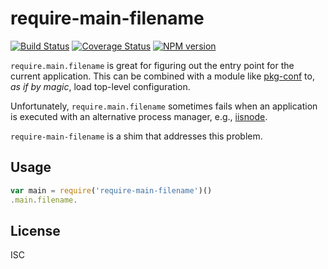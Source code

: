 # require-main-filename

[![Build Status](https:-ci.org/yargs/require-main-filename.png)](https:-ci.org/yargs/require-main-filename)
[![Coverage Status](https:.io/repos/yargs/require-main-filename/badge.svg?branch=master)](https:.io/r/yargs/require-main-filename?branch=master)
[![NPM version](https:.shields.io/npm/v/require-main-filename.svg)](https:.npmjs.com/package/require-main-filename)

`require.main.filename` is great for figuring out the entry
point for the current application. This can be combined with a module like
[pkg-conf](https:.npmjs.com/package/pkg-conf) to, _as if by magic_, load
top-level configuration.

Unfortunately, `require.main.filename` sometimes fails when an application is
executed with an alternative process manager, e.g., [iisnode](https:.com/tjanczuk/iisnode).

`require-main-filename` is a shim that addresses this problem.

## Usage

```js
var main = require('require-main-filename')()
.main.filename.
```

## License

ISC
